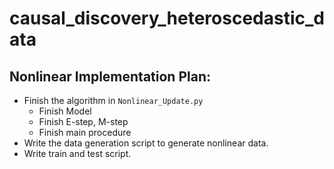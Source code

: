 # causal_discovery_heteroscedastic_data

## Nonlinear Implementation Plan:
* Finish the algorithm in `Nonlinear_Update.py`
    * Finish Model
    * Finish E-step, M-step
    * Finish main procedure
* Write the data generation script to generate nonlinear data.
* Write train and test script.
